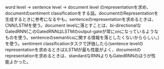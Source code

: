 word level -> sentence level -> document level のrepresentationを求め、documentのsentiment classificationをする話。documentのRepresentationを生成するときに参考になるやも。sentenceのrepresentationを求めるときは、CNN/LSTMを使う。document levelに落とすことは、bi-directionalなGatedRNN(このGatedRNNはLSTMのoutput-gateが常にonになっているようなものを使う。sentenceのsemanticsに関する情報を落としたくないかららしい。)を使う。sentiment classificationタスクで評価したら(sentence levelのrepresentationを求めるときは)LSTMが最も性能がよく、documentのrepresentationを求めるときは、standardなRNNよりもGatedRNNのほうが性能よかった。
